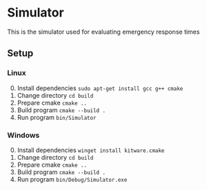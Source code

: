 # Simulator
This is the simulator used for evaluating emergency response times

## Setup
### Linux
0. Install dependencies `sudo apt-get install gcc g++ cmake`
1. Change directory `cd build`
2. Prepare cmake `cmake ..`
3. Build program `cmake --build .`
4. Run program `bin/Simulator`

### Windows
0. Install dependencies `winget install kitware.cmake`
1. Change directory `cd build`
2. Prepare cmake `cmake ..`
3. Build program `cmake --build .`
4. Run program `bin/Debug/Simulator.exe`
